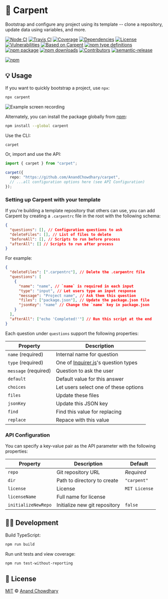 # 🔨 Carpent

Bootstrap and configure any project using its template -- clone a repository, update data using variables, and more.

[![Node CI](https://img.shields.io/github/workflow/status/AnandChowdhary/carpent/Node%20CI?label=GitHub%20CI&logo=github)](https://github.com/AnandChowdhary/carpent/actions)
[![Travis CI](https://img.shields.io/travis/AnandChowdhary/carpent?label=Travis%20CI&logo=travis%20ci&logoColor=%23fff)](https://travis-ci.org/AnandChowdhary/carpent)
[![Coverage](https://coveralls.io/repos/github/AnandChowdhary/carpent/badge.svg?branch=master&v=2)](https://coveralls.io/github/AnandChowdhary/carpent?branch=master)
[![Dependencies](https://img.shields.io/librariesio/release/npm/carpent)](https://libraries.io/npm/carpent)
[![License](https://img.shields.io/npm/l/carpent)](https://github.com/AnandChowdhary/carpent/blob/master/LICENSE)
[![Vulnerabilities](https://img.shields.io/snyk/vulnerabilities/npm/carpent.svg)](https://snyk.io/test/npm/carpent)
[![Based on Carpent](https://img.shields.io/badge/based%20on-node.ts-brightgreen)](https://github.com/AnandChowdhary/node.ts)
[![npm type definitions](https://img.shields.io/npm/types/carpent.svg)](https://unpkg.com/browse/carpent/dist/index.d.ts)
[![npm package](https://img.shields.io/npm/v/carpent.svg)](https://www.npmjs.com/package/node.ts)
[![npm downloads](https://img.shields.io/npm/dw/carpent)](https://www.npmjs.com/package/node.ts)
[![Contributors](https://img.shields.io/github/contributors/AnandChowdhary/carpent)](https://github.com/AnandChowdhary/carpent/graphs/contributors)
[![semantic-release](https://img.shields.io/badge/%20%20%F0%9F%93%A6%F0%9F%9A%80-semantic--release-e10079.svg)](https://github.com/semantic-release/semantic-release)

[![npm](https://nodei.co/npm/carpent.png)](https://www.npmjs.com/package/carpent)

## 💡 Usage

If you want to quickly bootstrap a project, use `npx`:

```bash
npx carpent
```

![Example screen recording](./assets/carpent.gif)

Alternately, you can install the package globally from [npm](https://www.npmjs.com/package/carpent):

```bash
npm install --global carpent
```

Use the CLI:

```bash
carpet
```

Or, import and use the API:

```ts
import { carpet } from "carpet";

carpet({
  repo: "https://github.com/AnandChowdhary/carpet",
  // ...all configuration options here (see API Configuration)
});
```

### Setting up Carpent with your template

If you're building a template repository that others can use, you can add Carpent by creating a `.carpentrc` file in the root with the following schema:

```json
{
  "questions": [], // Configuration questions to ask
  "deleteFiles": [], // List of files to delete
  "beforeAll": [], // Scripts to run before process
  "afterAll": [] // Scripts to run after process
}
```

For example:

```json
{
  "deleteFiles": [".carpentrc"], // Delete the .carpentrc file
  "questions": [
    {
      "name": "name", // `name` is required in each input
      "type": "input", // Let users type an input response
      "message": "Project name", // Ask them this question
      "files": ["package.json"], // Update the package.json file
      "jsonKey": "name" // Change the `name` key in package.json
    }
  ],
  "afterAll": ["echo 'Completed!'"] // Run this script at the end
}
```

Each question under `questions` support the following properties:

| Property             | Description                                                                     |
| -------------------- | ------------------------------------------------------------------------------- |
| `name` (required)    | Internal name for question                                                      |
| `type` (required)    | One of [Inquirer.js](https://github.com/SBoudrias/Inquirer.js)'s question types |
| `message` (required) | Question to ask the user                                                        |
| `default`            | Default value for this answer                                                   |
| `choices`            | Let users select one of these options                                           |
| `files`              | Update these files                                                              |
| `jsonKey`            | Update this JSON key                                                            |
| `find`               | Find this value for replacing                                                   |
| `replace`            | Repace with this value                                                          |

### API Configuration

You can specify a key-value pair as the API parameter with the following properties:

| Property            | Description                   | Default       |
| ------------------- | ----------------------------- | ------------- |
| `repo`              | Git repository URL            | _Required_    |
| `dir`               | Path to directory to create   | `"carpent"`   |
| `license`           | License                       | `MIT License` |
| `licenseName`       | Full name for license         |               |
| `initializeNewRepo` | Initialize new git repository | `false`       |

## 👩‍💻 Development

Build TypeScript:

```bash
npm run build
```

Run unit tests and view coverage:

```bash
npm run test-without-reporting
```

## 📄 License

[MIT](./LICENSE) © [Anand Chowdhary](https://anandchowdhary.com)
